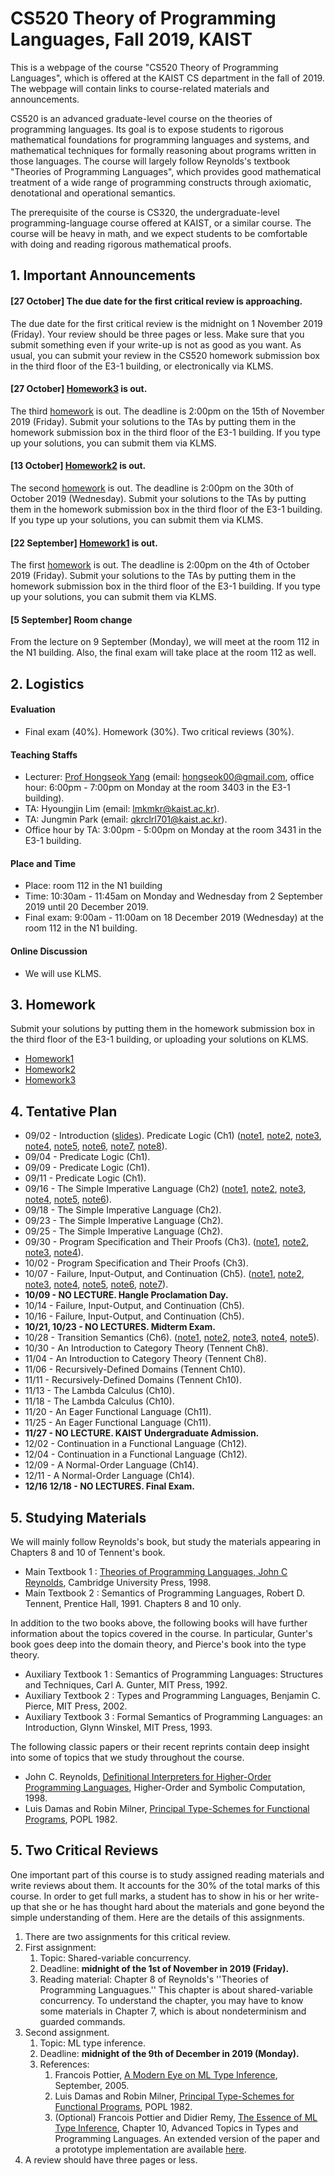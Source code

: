 # CS520 Theory of Programming Languages, Fall 2019, KAIST 

This is a webpage of the course "CS520 Theory of Programming Languages", which is offered at the KAIST CS department in the fall of 2019. The webpage will contain links to course-related materials and announcements.

CS520 is an advanced graduate-level course on the theories of programming languages. Its goal is to expose students to rigorous mathematical foundations for programming languages and systems, and mathematical techniques for formally reasoning about  programs written in those languages. The course will largely follow Reynolds's textbook "Theories of Programming Languages", which provides good mathematical treatment of a wide range of programming constructs through axiomatic, denotational and operational semantics. 

The prerequisite of the course is CS320, the undergraduate-level programming-language course offered at KAIST, or a similar course. The course will be heavy in math, and we expect students to be comfortable with doing and reading rigorous mathematical proofs. 

## 1. Important Announcements

#### [27 October] The due date for the first critical review is approaching.

The due date for the first critical review is the midnight on 1 November 2019 (Friday). Your review should be three pages or less. Make sure that you submit something even if your write-up is not as good as you want. As usual, you can submit your review in the CS520 homework submission box in the third floor of the E3-1 building, or electronically via KLMS.

#### [27 October] [Homework3](https://github.com/hongseok-yang/graduatePL19/blob/master/Homework/Homework3/homework3-questions.pdf) is out.

The third [homework](https://github.com/hongseok-yang/graduatePL19/blob/master/Homework/Homework3/homework3-questions.pdf) is out. The deadline is 2:00pm on the 15th of November 2019 (Friday). Submit your solutions to the TAs by putting them in the homework submission box in the third floor of the E3-1 building. If you type up your solutions, you can submit them via KLMS.


#### [13 October] [Homework2](https://github.com/hongseok-yang/graduatePL19/blob/master/Homework/Homework2/homework2-questions.pdf) is out.

The second [homework](https://github.com/hongseok-yang/graduatePL19/blob/master/Homework/Homework2/homework2-questions.pdf) is out. The deadline is 2:00pm on the 30th of October 2019 (Wednesday). Submit your solutions to the TAs by putting them in the homework submission box in the third floor of the E3-1 building. If you type up your solutions, you can submit them via KLMS.


#### [22 September] [Homework1](https://github.com/hongseok-yang/graduatePL19/blob/master/Homework/Homework1/homework1-questions.pdf) is out.

The first [homework](https://github.com/hongseok-yang/graduatePL19/blob/master/Homework/Homework1/homework1-questions.pdf) is out. The deadline is 2:00pm on the 4th of October 2019 (Friday). Submit your solutions to the TAs by putting them in the homework submission box in the third floor of the E3-1 building. If you type up your solutions, you can submit them via KLMS.

#### [5 September] Room change

From the lecture on 9 September (Monday), we will meet at the room 112 in the N1 building. Also, the final exam will take place at the room 112 as well.

## 2. Logistics

#### Evaluation

* Final exam (40%). Homework (30%). Two critical reviews (30%).

#### Teaching Staffs

* Lecturer: [Prof Hongseok Yang](https://cs.kaist.ac.kr/people/view?idx=552&kind=faculty&menu=160) (email: hongseok00@gmail.com, office hour: 6:00pm - 7:00pm on Monday at the room 3403 in the E3-1 building).
* TA: Hyoungjin Lim (email: lmkmkr@kaist.ac.kr).
* TA: Jungmin Park (email: qkrclrl701@kaist.ac.kr).
* Office hour by TA: 3:00pm - 5:00pm on Monday at the room 3431 in the E3-1 building.

#### Place and Time

* Place: room 112 in the N1 building
* Time: 10:30am - 11:45am on Monday and Wednesday from 2 September 2019 until 20 December 2019.
* Final exam: 9:00am - 11:00am on 18 December 2019 (Wednesday) at the room 112 in the N1 building.

#### Online Discussion

* We will use KLMS.

## 3. Homework

Submit your solutions by putting them in the homework submission box in the third floor of the E3-1 building, or uploading your solutions on KLMS.

* [Homework1](https://github.com/hongseok-yang/graduatePL19/blob/master/Homework/Homework1/homework1-questions.pdf)
* [Homework2](https://github.com/hongseok-yang/graduatePL19/blob/master/Homework/Homework2/homework2-questions.pdf)
* [Homework3](https://github.com/hongseok-yang/graduatePL19/blob/master/Homework/Homework3/homework3-questions.pdf)


## 4. Tentative Plan

* 09/02 - Introduction ([slides](https://github.com/hongseok-yang/graduatePL19/blob/master/Lectures/Lecture1/Lecture1.pdf)). Predicate Logic (Ch1) ([note1](https://github.com/hongseok-yang/graduatePL19/blob/master/Lectures/Lecture2/note1.jpg), [note2](https://github.com/hongseok-yang/graduatePL19/blob/master/Lectures/Lecture2/note2.jpg), [note3](https://github.com/hongseok-yang/graduatePL19/blob/master/Lectures/Lecture2/note3.jpg), [note4](https://github.com/hongseok-yang/graduatePL19/blob/master/Lectures/Lecture2/note4.jpg), [note5](https://github.com/hongseok-yang/graduatePL19/blob/master/Lectures/Lecture2/note5.jpg), [note6](https://github.com/hongseok-yang/graduatePL19/blob/master/Lectures/Lecture2/note6.jpg), [note7](https://github.com/hongseok-yang/graduatePL19/blob/master/Lectures/Lecture2/note7.jpg), [note8](https://github.com/hongseok-yang/graduatePL19/blob/master/Lectures/Lecture2/note8.jpg)).
* 09/04 - Predicate Logic (Ch1).
* 09/09 - Predicate Logic (Ch1).
* 09/11 - Predicate Logic (Ch1).
* 09/16 - The Simple Imperative Language (Ch2) ([note1](https://github.com/hongseok-yang/graduatePL19/blob/master/Lectures/Lecture3/note1.jpg), [note2](https://github.com/hongseok-yang/graduatePL19/blob/master/Lectures/Lecture3/note2.jpg), [note3](https://github.com/hongseok-yang/graduatePL19/blob/master/Lectures/Lecture3/note3.jpg), [note4](https://github.com/hongseok-yang/graduatePL19/blob/master/Lectures/Lecture3/note4.jpg), [note5](https://github.com/hongseok-yang/graduatePL19/blob/master/Lectures/Lecture3/note5.jpg), [note6](https://github.com/hongseok-yang/graduatePL19/blob/master/Lectures/Lecture3/note6.jpg)).
* 09/18 - The Simple Imperative Language (Ch2).
* 09/23 - The Simple Imperative Language (Ch2).
* 09/25 - The Simple Imperative Language (Ch2).
* 09/30 - Program Specification and Their Proofs (Ch3). ([note1](https://github.com/hongseok-yang/graduatePL19/blob/master/Lectures/Lecture4/note1.jpg), [note2](https://github.com/hongseok-yang/graduatePL19/blob/master/Lectures/Lecture4/note2.jpg), [note3](https://github.com/hongseok-yang/graduatePL19/blob/master/Lectures/Lecture4/note3.jpg), [note4](https://github.com/hongseok-yang/graduatePL19/blob/master/Lectures/Lecture4/note4.jpg)).
* 10/02 - Program Specification and Their Proofs (Ch3). 
* 10/07 - Failure, Input-Output, and Continuation (Ch5). ([note1](https://github.com/hongseok-yang/graduatePL19/blob/master/Lectures/Lecture5/note1.jpg), [note2](https://github.com/hongseok-yang/graduatePL19/blob/master/Lectures/Lecture5/note2.jpg), [note3](https://github.com/hongseok-yang/graduatePL19/blob/master/Lectures/Lecture5/note3.jpg), [note4](https://github.com/hongseok-yang/graduatePL19/blob/master/Lectures/Lecture5/note4.jpg), [note5](https://github.com/hongseok-yang/graduatePL19/blob/master/Lectures/Lecture5/note5.jpg), [note6](https://github.com/hongseok-yang/graduatePL19/blob/master/Lectures/Lecture5/note6.jpg), [note7](https://github.com/hongseok-yang/graduatePL19/blob/master/Lectures/Lecture5/note7.jpg)).
* __**10/09 - NO LECTURE. Hangle Proclamation Day.**__
* 10/14 - Failure, Input-Output, and Continuation (Ch5).
* 10/16 - Failure, Input-Output, and Continuation (Ch5).
* __**10/21, 10/23 - NO LECTURES. Midterm Exam.**__
* 10/28 - Transition Semantics (Ch6). ([note1](https://github.com/hongseok-yang/graduatePL19/blob/master/Lectures/Lecture6/note1.jpeg), [note2](https://github.com/hongseok-yang/graduatePL19/blob/master/Lectures/Lecture6/note2.jpeg), [note3](https://github.com/hongseok-yang/graduatePL19/blob/master/Lectures/Lecture6/note3.jpeg), [note4](https://github.com/hongseok-yang/graduatePL19/blob/master/Lectures/Lecture6/note4.jpeg), [note5](https://github.com/hongseok-yang/graduatePL19/blob/master/Lectures/Lecture6/note5.jpeg)).
* 10/30 - An Introduction to Category Theory (Tennent Ch8).
* 11/04 - An Introduction to Category Theory (Tennent Ch8).
* 11/06 - Recursively-Defined Domains (Tennent Ch10).
* 11/11 - Recursively-Defined Domains (Tennent Ch10).
* 11/13 - The Lambda Calculus (Ch10).
* 11/18 - The Lambda Calculus (Ch10).
* 11/20 - An Eager Functional Language (Ch11).
* 11/25 - An Eager Functional Language (Ch11).
* __**11/27 - NO LECTURE. KAIST Undergraduate Admission.**__
* 12/02 - Continuation in a Functional Language (Ch12).
* 12/04 - Continuation in a Functional Language (Ch12).
* 12/09 - A Normal-Order Language (Ch14).
* 12/11 - A Normal-Order Language (Ch14).
* __**12/16 12/18 - NO LECTURES. Final Exam.**__

## 5. Studying Materials

We will mainly follow Reynolds's book, but study the materials appearing in Chapters 8 and 10 of Tennent's book.

* Main Textbook 1 : [Theories of Programming Languages, John C Reynolds](https://www.cambridge.org/core/books/theories-of-programming-languages/19530A88F3471B2A7D9891770B21DAF9), Cambridge University Press, 1998. 
* Main Textbook 2 : Semantics of Programming Languages, Robert D. Tennent, Prentice Hall, 1991. Chapters 8 and 10 only.

In addition to the two books above, the following books will have further information about the topics covered in the course. In particular, Gunter's book goes deep into the domain theory, and Pierce's book into the type theory.

* Auxiliary Textbook 1 : Semantics of Programming Languages: Structures and Techniques, Carl A. Gunter, MIT Press, 1992.
* Auxiliary Textbook 2 : Types and Programming Languages, Benjamin C. Pierce, MIT Press, 2002.
* Auxiliary Textbook 3 : Formal Semantics of Programming Languages: an Introduction, Glynn Winskel, MIT Press, 1993.

The following classic papers or their recent reprints contain deep insight into some of topics that we study throughout the course.

* John C. Reynolds, [Definitional Interpreters for Higher-Order Programming Languages](https://doi.org/10.1023/A:1010027404223), Higher-Order and Symbolic Computation, 1998. 
* Luis Damas and Robin Milner, [Principal Type-Schemes for Functional Programs](https://dl.acm.org/citation.cfm?id=582176), POPL 1982.

## 5. Two Critical Reviews

One important part of this course is to study assigned reading materials and write reviews about them. It accounts for the 30% of the total marks of this course. In order to get full marks, a student has to show in his or her write-up that she or he has thought hard about the materials and gone beyond the simple understanding of them. Here are the details of this assignments.

1. There are two assignments for this critical review.
2. First assignment: 
   1. Topic: Shared-variable concurrency.
   2. Deadline: __**midnight of the 1st of November in 2019 (Friday).**__
   3. Reading material: Chapter 8 of Reynolds's ''Theories of Programming Languagues.'' This chapter is about shared-variable concurrency. To understand the chapter, you may have to know some materials in Chapter 7, which is about nondeterminism and guarded commands.
3. Second assignment.
   1. Topic: ML type inference. 
   2. Deadline: __**midnight of the 9th of December in 2019 (Monday).**__
   3. References: 
      1. Francois Pottier, [A Modern Eye on ML Type Inference](http://cristal.inria.fr/~fpottier/publis/fpottier-appsem-2005.pdf), September, 2005.
      2. Luis Damas and Robin Milner, [Principal Type-Schemes for Functional Programs](https://dl.acm.org/citation.cfm?id=582176), POPL 1982.
      3. (Optional) Francois Pottier and Didier Remy, [The Essence of ML Type Inference](http://gallium.inria.fr/~fpottier/publis/emlti-final.pdf), Chapter 10, Advanced Topics in Types and Programming Languages. An extended version of the paper and a prototype implementation are available [here](http://cristal.inria.fr/attapl/).
4. A review should have three pages or less.



